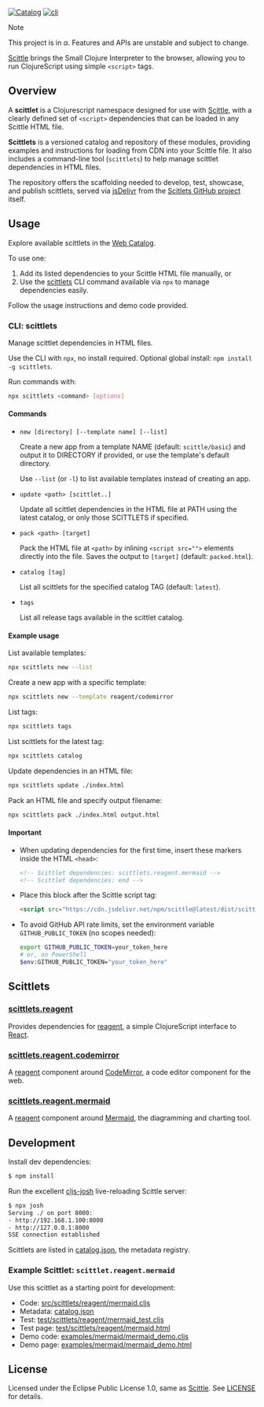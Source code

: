 [![Catalog](https://img.shields.io/github/v/release/ikappaki/scittlets)](https://ikappaki.github.io/scittlets/) [![cli](https://img.shields.io/npm/v/scittlets.svg)](https://www.npmjs.com/package/scittlets)

> [!NOTE]
> This project is in α.
> Features and APIs are unstable and subject to change.

[Scittle](https://babashka.org/scittle/) brings the Small Clojure Interpreter to the browser, allowing you to run ClojureScript using simple `<script>` tags.

## Overview

A **scittlet** is a Clojurescript namespace designed for use with [Scittle](https://babashka.org/scittle/), with a clearly defined set of `<script>` dependencies that can be loaded in any Scittle HTML file.

**Scittlets** is a versioned catalog and repository of these modules, providing examples and instructions for loading from CDN into your Scittle file. It also includes a command-line tool (`scittlets`) to help manage scittlet dependencies in HTML files.

The repository offers the scaffolding needed to develop, test, showcase, and publish scittlets, served via [jsDelivr](https://www.jsdelivr.com/) from the [Scitlets GitHub project](https://github.com/ikappaki/scittlets) itself.

## Usage

Explore available scittlets in the [Web Catalog](https://ikappaki.github.io/scittlets/).

To use one:

1. Add its listed dependencies to your Scittle HTML file manually, or
2. Use the [scittlets](#CLI-scittlets) CLI command available via `npx` to manage dependencies easily.

Follow the usage instructions and demo code provided.

### CLI: scittlets

Manage scittlet dependencies in HTML files.

Use the CLI with `npx`, no install required. Optional global install: `npm install -g scittlets`.

Run commands with:
``` bash
npx scittlets <command> [options]
```

#### Commands
- `new [directory] [--template name] [--list]`

  Create a new app from a template NAME (default: `scittle/basic`) and output it to DIRECTORY if provided, or use the template's default directory.

  Use `--list` (or `-l`) to list available templates instead of creating an app.

- `update <path> [scittlet..]`

  Update all scittlet dependencies in the HTML file at PATH using the latest catalog, or only those SCITTLETS if specified.

- `pack <path> [target]`

  Pack the HTML file at `<path>` by inlining `<script src="">` elements directly into the file.
  Saves the output to `[target]` (default: `packed.html`).

- `catalog [tag]`

  List all scittlets for the specified catalog TAG (default: `latest`).

- `tags`

  List all release tags available in the scittlet catalog.

#### Example usage
List available templates:
```bash
npx scittlets new --list
```

Create a new app with a specific template:

```bash
npx scittlets new --template reagent/codemirror
```

List tags:

```bash
npx scittlets tags
```

List scittlets for the latest tag:
```bash
npx scittlets catalog
```

Update dependencies in an HTML file:

```bash
npx scittlets update ./index.html
```

Pack an HTML file and specify output filename:
```bash
npx scittlets pack ./index.html output.html
```

#### Important
- When updating dependencies for the first time, insert these markers inside the HTML `<head>`:
  ```html
  <!-- Scittlet dependencies: scittlets.reagent.mermaid -->
  <!-- Scittlet dependencies: end -->
  ```

- Place this block after the Scittle script tag:
  ```html
  <script src="https://cdn.jsdelivr.net/npm/scittle@latest/dist/scittle.min.js" type="application/javascript"></script>
  ```

- To avoid GitHub API rate limits, set the environment variable `GITHUB_PUBLIC_TOKEN` (no scopes needed):
  ```bash
  export GITHUB_PUBLIC_TOKEN=your_token_here
  # or, on PowerShell
  $env:GITHUB_PUBLIC_TOKEN="your_token_here"
  ```

## Scittlets

### [scittlets.reagent](https://ikappaki.github.io/scittlets/test/scittlets/reagent/basic.html)

Provides dependencies for [reagent](https://reagent-project.github.io/), a simple ClojureScript interface to [React](https://react.dev/).

### [scittlets.reagent.codemirror](https://ikappaki.github.io/scittlets/test/scittlets/reagent/codemirror.html)

A [reagent](https://reagent-project.github.io/) component around [CodeMirror](https://codemirror.net/), a code editor component for the web.

### [scittlets.reagent.mermaid](https://ikappaki.github.io/scittlets/test/scittlets/reagent/mermaid.html)

A [reagent](https://reagent-project.github.io/) component around [Mermaid](https://mermaid.js.org/), the diagramming and charting tool.

## Development

Install dev dependencies:
```bash
$ npm install
```

Run the excellent [cljs-josh](https://github.com/chr15m/cljs-josh) live-reloading Scittle server:
```bash
$ npx josh
Serving ./ on port 8000:
- http://192.168.1.100:8000
- http://127.0.0.1:8000
SSE connection established
```

Scittlets are listed in [catalog.json](catalog.json), the metadata registry.

### Example Scittlet: `scittlet.reagent.mermaid`

Use this scittlet as a starting point for development:
* Code: [src/scittlets/reagent/mermaid.cljs](src/scittlets/reagent/mermaid.cljs)
* Metadata: [catalog.json](catalog.json)
* Test: [test/scittlets/reagent/mermaid_test.cljs](test/scittlets/reagent/mermaid_test.cljs)
* Test page: [test/scittlets/reagent/mermaid.html](test/scittlets/reagent/mermaid.html)
* Demo code: [examples/mermaid/mermaid_demo.cljs](examples/mermaid/mermaid_demo.cljs)
* Demo page: [examples/mermaid/mermaid_demo.html](examples/mermaid/mermaid_demo.html)

## License

Licensed under the Eclipse Public License 1.0, same as [Scittle](https://github.com/babashka/scittle). See [LICENSE](LICENSE) for details.
